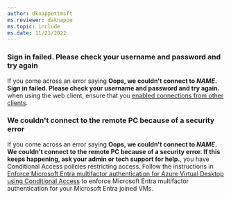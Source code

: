 ```yaml
---
author: dknappettmsft
ms.reviewer: daknappe
ms.topic: include
ms.date: 11/21/2022
---
```


### Sign in failed. Please check your username and password and try again

If you come across an error saying **Oops, we couldn't connect to *NAME*. Sign in failed. Please check your username and password and try again.** when using the web client, ensure that you [enabled connections from other clients](/entra/identity/devices/howto-vm-sign-in-azure-ad-windows#connect-using-the-other-clients).

### We couldn't connect to the remote PC because of a security error

If you come across an error saying **Oops, we couldn't connect to *NAME*. We couldn't connect to the remote PC because of a security error. If this keeps happening, ask your admin or tech support for help.**, you have Conditional Access policies restricting access. Follow the instructions in [Enforce Microsoft Entra multifactor authentication for Azure Virtual Desktop using Conditional Access](/azure/virtual-desktop/set-up-mfa?tabs=avd#azure-ad-joined-session-host-vms#azure-ad-joined-session-host-vms) to enforce Microsoft Entra multifactor authentication for your Microsoft Entra joined VMs.
